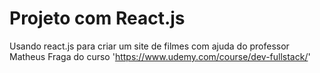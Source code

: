 #  Projeto com React.js
Usando react.js para criar um site de filmes com ajuda do professor Matheus Fraga  do curso 'https://www.udemy.com/course/dev-fullstack/' 
